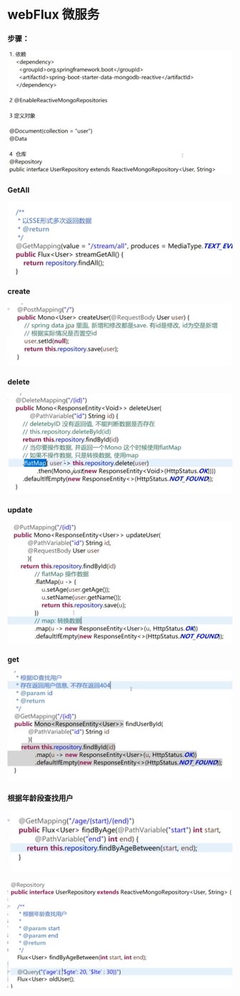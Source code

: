 # webFlux 微服务

### 步骤：

![](../.gitbook/assets/image%20%28373%29.png)

### GetAll

![](../.gitbook/assets/image%20%28384%29.png)

### create

![](../.gitbook/assets/image%20%28386%29.png)

### delete



![](../.gitbook/assets/image%20%28390%29.png)

### update

![](../.gitbook/assets/image%20%28376%29.png)

### get

![](../.gitbook/assets/image%20%28393%29.png)

### 根据年龄段查找用户

![](../.gitbook/assets/image%20%28397%29.png)

![](../.gitbook/assets/image%20%28392%29.png)

